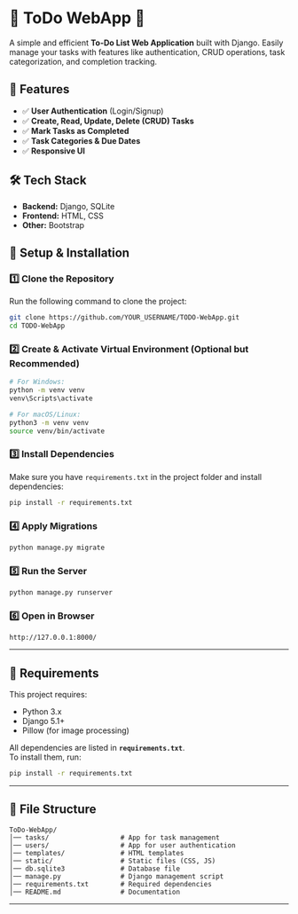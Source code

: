 # 📝 ToDo WebApp 📌

A simple and efficient **To-Do List Web Application** built with Django. Easily manage your tasks with features like authentication, CRUD operations, task categorization, and completion tracking.

## 🚀 Features  
- ✅ **User Authentication** (Login/Signup)  
- ✅ **Create, Read, Update, Delete (CRUD) Tasks**  
- ✅ **Mark Tasks as Completed**  
- ✅ **Task Categories & Due Dates**  
- ✅ **Responsive UI**  

## 🛠 Tech Stack  
- **Backend:** Django, SQLite  
- **Frontend:** HTML, CSS  
- **Other:** Bootstrap  

## 📂 Setup & Installation  

### 1️⃣ Clone the Repository  
Run the following command to clone the project:  
```sh
git clone https://github.com/YOUR_USERNAME/TODO-WebApp.git
cd TODO-WebApp
```

### 2️⃣ Create & Activate Virtual Environment (Optional but Recommended)  
```sh
# For Windows:
python -m venv venv
venv\Scripts\activate

# For macOS/Linux:
python3 -m venv venv
source venv/bin/activate
```

### 3️⃣ Install Dependencies  
Make sure you have `requirements.txt` in the project folder and install dependencies:  
```sh
pip install -r requirements.txt
```

### 4️⃣ Apply Migrations  
```sh
python manage.py migrate
```

### 5️⃣ Run the Server  
```sh
python manage.py runserver
```

### 6️⃣ Open in Browser  
```
http://127.0.0.1:8000/
```

---

## 📜 Requirements  
This project requires:  
- Python 3.x  
- Django 5.1+  
- Pillow (for image processing)  

All dependencies are listed in **`requirements.txt`**.  
To install them, run:  
```sh
pip install -r requirements.txt
```
---

## 📂 File Structure  
```
ToDo-WebApp/
│── tasks/                  # App for task management
│── users/                  # App for user authentication
│── templates/              # HTML templates
│── static/                 # Static files (CSS, JS)
│── db.sqlite3              # Database file
│── manage.py               # Django management script
│── requirements.txt        # Required dependencies
│── README.md               # Documentation
```

---

